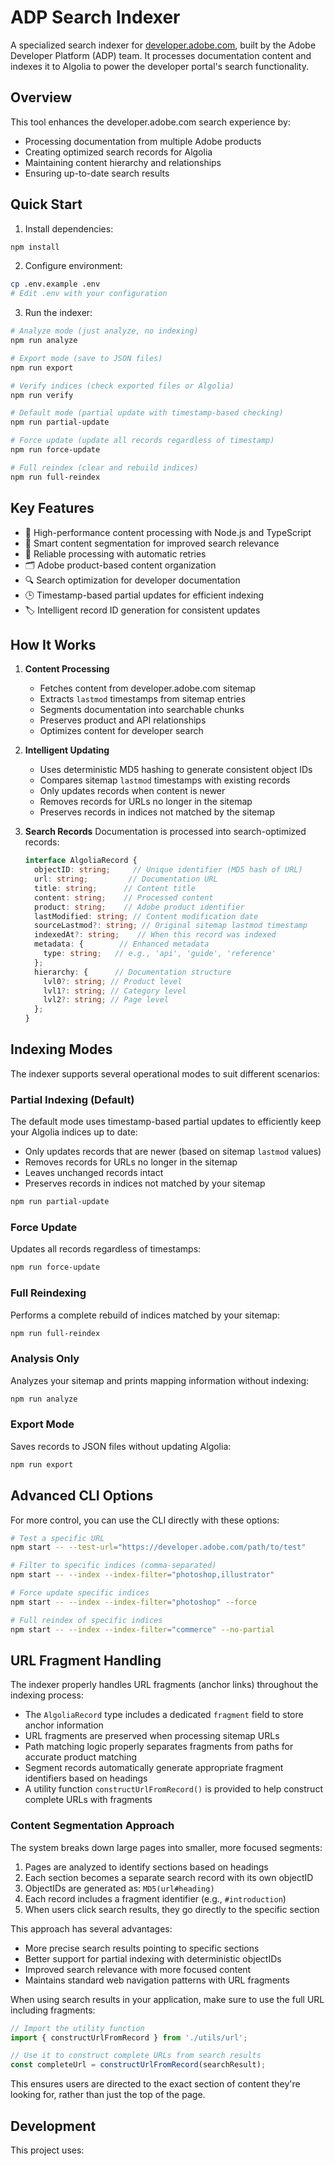 # ADP Search Indexer

A specialized search indexer for [developer.adobe.com](https://developer.adobe.com), built by the Adobe Developer Platform (ADP) team. It processes documentation content and indexes it to Algolia to power the developer portal's search functionality.

## Overview

This tool enhances the developer.adobe.com search experience by:
- Processing documentation from multiple Adobe products
- Creating optimized search records for Algolia
- Maintaining content hierarchy and relationships
- Ensuring up-to-date search results

## Quick Start

1. Install dependencies:
```bash
npm install
```

2. Configure environment:
```bash
cp .env.example .env
# Edit .env with your configuration
```

3. Run the indexer:
```bash
# Analyze mode (just analyze, no indexing)
npm run analyze

# Export mode (save to JSON files)
npm run export

# Verify indices (check exported files or Algolia)
npm run verify

# Default mode (partial update with timestamp-based checking)
npm run partial-update

# Force update (update all records regardless of timestamp)
npm run force-update

# Full reindex (clear and rebuild indices)
npm run full-reindex
```

## Key Features

- 🚀 High-performance content processing with Node.js and TypeScript
- 📑 Smart content segmentation for improved search relevance
- 🔄 Reliable processing with automatic retries
- 🗂️ Adobe product-based content organization
- 🔍 Search optimization for developer documentation
- 🕒 Timestamp-based partial updates for efficient indexing
- 🏷️ Intelligent record ID generation for consistent updates

## How It Works

1. **Content Processing**
   - Fetches content from developer.adobe.com sitemap
   - Extracts `lastmod` timestamps from sitemap entries
   - Segments documentation into searchable chunks
   - Preserves product and API relationships
   - Optimizes content for developer search

2. **Intelligent Updating**
   - Uses deterministic MD5 hashing to generate consistent object IDs
   - Compares sitemap `lastmod` timestamps with existing records
   - Only updates records when content is newer
   - Removes records for URLs no longer in the sitemap
   - Preserves records in indices not matched by the sitemap

3. **Search Records**
   Documentation is processed into search-optimized records:
   ```typescript
   interface AlgoliaRecord {
     objectID: string;     // Unique identifier (MD5 hash of URL)
     url: string;         // Documentation URL
     title: string;      // Content title
     content: string;    // Processed content
     product: string;    // Adobe product identifier
     lastModified: string; // Content modification date
     sourceLastmod?: string; // Original sitemap lastmod timestamp
     indexedAt?: string;    // When this record was indexed
     metadata: {        // Enhanced metadata
       type: string;   // e.g., 'api', 'guide', 'reference'
     };
     hierarchy: {      // Documentation structure
       lvl0?: string; // Product level
       lvl1?: string; // Category level
       lvl2?: string; // Page level
     };
   }
   ```

## Indexing Modes

The indexer supports several operational modes to suit different scenarios:

### Partial Indexing (Default)

The default mode uses timestamp-based partial updates to efficiently keep your Algolia indices up to date:

- Only updates records that are newer (based on sitemap `lastmod` values)
- Removes records for URLs no longer in the sitemap
- Leaves unchanged records intact
- Preserves records in indices not matched by your sitemap

```bash
npm run partial-update
```

### Force Update

Updates all records regardless of timestamps:

```bash
npm run force-update
```

### Full Reindexing

Performs a complete rebuild of indices matched by your sitemap:

```bash
npm run full-reindex
```

### Analysis Only

Analyzes your sitemap and prints mapping information without indexing:

```bash
npm run analyze
```

### Export Mode

Saves records to JSON files without updating Algolia:

```bash
npm run export
```

## Advanced CLI Options

For more control, you can use the CLI directly with these options:

```bash
# Test a specific URL
npm start -- --test-url="https://developer.adobe.com/path/to/test"

# Filter to specific indices (comma-separated)
npm start -- --index --index-filter="photoshop,illustrator"

# Force update specific indices
npm start -- --index --index-filter="photoshop" --force

# Full reindex of specific indices
npm start -- --index --index-filter="commerce" --no-partial
```

## URL Fragment Handling

The indexer properly handles URL fragments (anchor links) throughout the indexing process:

- The `AlgoliaRecord` type includes a dedicated `fragment` field to store anchor information
- URL fragments are preserved when processing sitemap URLs
- Path matching logic properly separates fragments from paths for accurate product matching
- Segment records automatically generate appropriate fragment identifiers based on headings
- A utility function `constructUrlFromRecord()` is provided to help construct complete URLs with fragments

### Content Segmentation Approach

The system breaks down large pages into smaller, more focused segments:

1. Pages are analyzed to identify sections based on headings
2. Each section becomes a separate search record with its own objectID
3. ObjectIDs are generated as: `MD5(url#heading)`
4. Each record includes a fragment identifier (e.g., `#introduction`)
5. When users click search results, they go directly to the specific section

This approach has several advantages:
- More precise search results pointing to specific sections
- Better support for partial indexing with deterministic objectIDs
- Improved search relevance with more focused content
- Maintains standard web navigation patterns with URL fragments

When using search results in your application, make sure to use the full URL including fragments:

```typescript
// Import the utility function
import { constructUrlFromRecord } from './utils/url';

// Use it to construct complete URLs from search results
const completeUrl = constructUrlFromRecord(searchResult);
```

This ensures users are directed to the exact section of content they're looking for, rather than just the top of the page.

## Development

This project uses:
